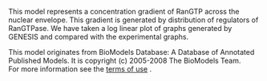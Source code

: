 This model represents a concentration gradient of RanGTP across the nuclear
envelope. This gradient is generated by distribution of regulators of
RanGTPase. We have taken a log linear plot of graphs generated by GENESIS and
compared with the experimental graphs.

This model originates from BioModels Database: A Database of Annotated
Published Models. It is copyright (c) 2005-2008 The BioModels Team.  
For more information see the [terms of
use](http://www.ebi.ac.uk/biomodels/legal.html) .

